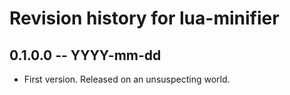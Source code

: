 # Revision history for lua-minifier

## 0.1.0.0 -- YYYY-mm-dd

* First version. Released on an unsuspecting world.
